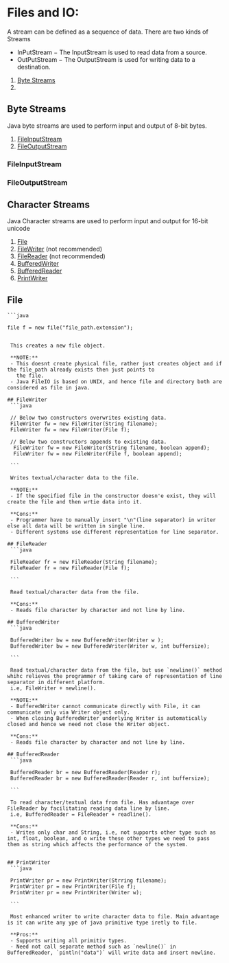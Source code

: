 # Files and IO:
  A stream can be defined as a sequence of data. There are two kinds of Streams
  - InPutStream − The InputStream is used to read data from a source.
  - OutPutStream − The OutputStream is used for writing data to a destination.
  
  1. [Byte Streams](#byte-streams)
  2. []()
  
## Byte Streams
  Java byte streams are used to perform input and output of 8-bit bytes. 
  
  1. [FileInputStream](fileinputstream)
  2. [FileOutputStream](fileoutputstream)
  
  ### FileInputStream
  ### FileOutputStream

## Character Streams
  Java Character streams are used to perform input and output for 16-bit unicode

  1. [File](#file)
  2. [FileWriter](#filewriter) (not recommended)
  3. [FileReader](#filereader) (not recommended)
  4. [BufferedWriter](#bufferedwriter)
  5. [BufferedReader](#bufferedreader)
  6. [PrintWriter](#printwriter)
  
  ## File
    ```java

    file f = new file("file_path.extension");

   ```

    This creates a new file object.

    **NOTE:**
    - This doesnt create physical file, rather just creates object and if the file_path already exists then just points to 
      the file.
    - Java FileIO is based on UNIX, and hence file and directory both are considered as file in java.

  ## FileWriter
    ```java

    // Below two constructors overwrites existing data.
    FileWriter fw = new FileWriter(String filename);
    FileWriter fw = new FileWriter(File f);

    // Below two constructors appends to existing data.
     FileWriter fw = new FileWriter(String filename, boolean append);
     FileWriter fw = new FileWriter(File f, boolean append);

    ```

    Writes textual/character data to the file.

    **NOTE:**
    - If the specified file in the constructor doesn'e exist, they will create the file and then wrtie data into it.

    **Cons:**
    - Programmer have to manually insert "\n"(line separator) in writer else all data will be written in single line.
    - Different systems use different representation for line separator.

  ## FileReader
    ```java

    FileReader fr = new FileReader(String filename);
    FileReader fr = new FileReader(File f);

    ```

    Read textual/character data from the file. 

    **Cons:**
    - Reads file character by character and not line by line. 

  ## BufferedWriter
    ```java

    BufferedWriter bw = new BufferedWriter(Writer w );
    BufferedWriter bw = new BufferedWriter(Writer w, int buffersize);

    ```

    Read textual/character data from the file, but use `newline()` method whihc relieves the programmer of taking care of representation of line separator in different platform.
    i.e, FileWriter + newline().

    **NOTE:**
    - BufferedWriter cannot communicate directly with File, it can communicate only via Writer object only.
    - When closing BufferedWriter underlying Writer is automatically closed and hence we need not close the Writer object.

    **Cons:**
    - Reads file character by character and not line by line. 

  ## BufferedReader
    ```java

    BufferedReader br = new BufferedReader(Reader r);
    BufferedReader br = new BufferedReader(Reader r, int buffersize);

    ```

    To read character/textual data from file. Has advantage over FileReader by facilitating reading data line by line.
    i.e, BufferedReader = FileReader + readline().

    **Cons:**
    - Writes only char and String, i.e, not supports other type such as int, float, boolean, and o write these other types we need to pass them as string which affects the performance of the system.


  ## PrintWriter
    ```java

    PrintWriter pr = new PrintWriter(Strring filename);
    PrintWriter pr = new PrintWriter(File f);
    PrintWriter pr = new PrintWriter(Writer w);

    ```

    Most enhanced writer to write character data to file. Main advantage is it can write any ype of java primitive type iretly to file.

    **Pros:**
    - Supports writing all primitiv types.
    - Need not call separate method such as `newline()` in BufferedReader, `pintln("data")` will write data and insert newline.

  
